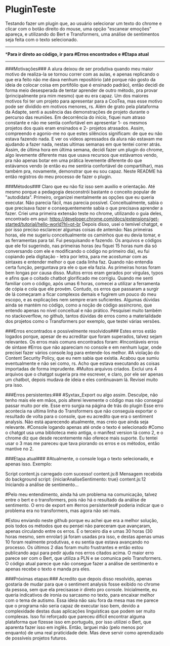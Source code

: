 # PluginTeste
Testando fazer um plugin que, ao usuário selecionar um texto do chrome e clicar com o botão direito do mouse, uma opção "escanear emoções" apareça, e utilizando do Bert e Transformers, uma análise de sentimentos seja feita com o texto selecionado. 

************************************************************************************************
***************Para ir direto ao código, ir para #Erros encontrados e #Etapa atual**************
************************************************************************************************
###Motivações###
A alura deixou de ser produtiva quando meu maior motivo de realiza-la se tornou correr com as aulas, 
e apenas replicando o que era feito não me dava nenhum repositório (até porque não gosto da ideia de colocar coisa em portifólio que é ensinado padrão), 
então decidi de forma meio desesperada de tentar aprender de outro método, pra provar (principalmente pra mim mesmo) que eu era capaz.
Um dos maiores motivos foi ter um projeto para apresentar para a CooTea, mas esse motivo pode ser dividido em motivos menores, rs.
Além de grato pela plataforma da Adapte, senti a ausência das demonstrações de projeto durante o percurso das reuniões.
Em decorrência do início, fiquei num atraso constante e não me sentia confortável em apresentar 1- os mesmos projetos dos quais eram ensinados e 2- projetos atrasados.
Assim, compreendo e agonio-me no que estes silêncios significam: de que eu não estava fazendo nada.
E ver os vídeos apressados da alura não estavam me ajudando a fazer nada, nestas ultimas semanas em que tentei correr atrás.
Assim, de última hora em última semana, decidi fazer um plugin do chrome, algo levemente diferente mas que usava recursos que estávamos vendo,
pra não apenas botar em uma prática levemente diferente do que estávamos vendo (e então eu me sentiria confortável de compartilhar),
mas também pra, novamente, demonstrar que eu sou capaz.
Neste README há então registros do meu processo de fazer o plugin.

###Métodos###
Claro que eu não fiz isso sem auxilio e orientação. Até mesmo porque a pedagogia desconstrói bastante o conceito popular de "autodidata".
Primeiro, organizei mentalmente as opções que eu queria executar. Não parecia fácil, mas parecia possível. Conceitualmente, sabia o que precisava fazer
e consequentemente sabia o que precisava aprender a fazer.
Criei uma primeira extensão teste no chrome, utilizando o guia deles, encontrado em aqui:
https://developer.chrome.com/docs/extensions/get-started/tutorial/hello-world?hl=pt-br
Depois disso, usei o temível chatgpt, e por isso preciso esclarecer algumas coisas de antemão:
Nas primeiras horas, ele me sugeriu conceitualmente os caminhos que eu devia tomar, e as ferramentas para tal. Fui pesquisando e fazendo.
Os arquivos e códigos que ele foi sugerindo, nas primeiras horas (eu fiquei 15 horas num dia só conversando com ele e modificando o código no primeiro dia),
eu fui copiando pela digitação - letra por letra, para me acostumar com as sintaxes e entender melhor o que cada linha faz.
Quando não entendia certa função, perguntava pra ele o que ela fazia. As primeiras horas foram bem longas por causa disso.
Muitos erros eram gerados por vírgulas, typos e afins que o coitado chatbot glorificado me corrigiu.
Quando me senti familiar com o código, após umas 6 horas, comecei a utilizar a ferramenta de cópia e cola que ele provém.
Contudo, os erros que passaram a surgir de lá começaram a ficar complexos demais e fugirem um pouco do meu escopo, e as explicações nem sempre eram suficientes.
Algumas dúvidas ainda se mantém no código, como a noção de código assíncrono, que entendo apenas no nível conceitual e não prático.
Pesquisei muito também no stackoverflow, no github, tantos dúvidas de erros como a materialidade dos projetos como o Transformers por exemplo, que testei várias versões.


###Erros encontrados e possívelmente resolvidos###
Estes erros estão logados porque, apesar de eu acreditar que foram superados, talvez sejam relevantes.
Os erros mais comuns encontrados foram:
#Incontáveis erros de sintaxe
#Erros que não apareciam no console e em nenhum lugar, onde precisei fazer vários console.log para entende-los melhor.
#A violação do Content Security Policy, que eu nem sabia que existia. Acabou que sumiu eventualmente e não sei como, rs. Acho que estava executando as coisas importadas de forma imprudente.
#Muitos arquivos criados. Exclui uns 4 arquivos que o chatgpt sugeria pra me escrever, e claro, por ele ser apenas um chatbot, depois mudava de ideia e eles continuavam lá. Revisei muito pra isso.

###Erros persistentes:###
#Syxtax_Export ou algo assim. Desculpe, não tenho mais ele em mãos, pois alterei levemente o código mas não consegui passar muito por ele. Esse erro surgia na página de trás do plugin
Esse erro acontecia na ultima linha do Transformers que não conseguia exportar o resultado de volta para o console, que eu acredito que era o sentiment analysis. Não está aparecendo atualmente, mas
creio que ainda seja relevante.
#Console logando apenas até onde o texto é selecionado
#Como o chatgpt usa uma biblioteca meio antiga, o manifest version tá como 2, e o chrome diz que desde recentemente não oferece mais suporte. 
Eu tentei usar o 3 mas me pareceu que tava piorando os erros e os métodos, então mantive no 2.

###Etapa atual###
#Atualmente, o console loga o texto selecionado, e apenas isso. Exemplo:

Script content.js carregado com sucesso!
content.js:8 Mensagem recebida do background script: {iniciarAnaliseSentimento: true}
content.js:12 Iniciando a análise de sentimento...

#Pelo meu entendimento, ainda há um problema na comunicação, talvez entre o bert e o transformers, pois não há o resultado da análise de sentimento.
O erro de export em #erros persistentes# poderia indicar que o problema era no transformers, mas agora não sei mais. 

#Estou enviando neste github porque eu achei que era a melhor solução, pois todos os métodos que eu pensei não pareceram que avançaram, apenas circulando entre os erros.
É o terceiro dia e umas 30 horas (30 horas mesmo, sem enrolar) já foram usadas pra isso, e destas apenas umas 10 foram realmente produtivas, e eu sentia que estava avançando no processo.
Os últimos 2 dias foram muito frustrantes e então estou publicando aqui para pedir ajuda nos erros citados acima. 
O maior erro parece ser com o Bert, que utiliza a PLN e se comunica pelo Transformers. O código atual parece que não consegue fazer a análise de sentimento e apenas recebe o texto e manda pra eles.


###Próximas etapas:###
Acredito que depois disso resolvido, apenas gostaria de mudar para que o sentiment analysis fosse exibido no chrome da pessoa, sem que ela precisasse ir direto pro console.
Inicialmente, eu queria indicativos de ironia ou sarcasmo no texto, para encaixar melhor com o tema de autismo. Essa ideia não saiu fora da mesa mas me parece que 
o programa não seria capaz de executar isso bem, devido a complexidade destas duas aplicações linguísticas que podem ser muito complexas. Isso foi reforçado que pareceu
difícil encontrar alguma plataforma que fizesse isso em português, por isso utilizei o Bert, que aparenta fazer isso em inglês. Então, larguei mão (pelo menos por enquanto)
de uma real praticidade dele. Mas deve servir como aprendizado de possíveis projetos futuros.
